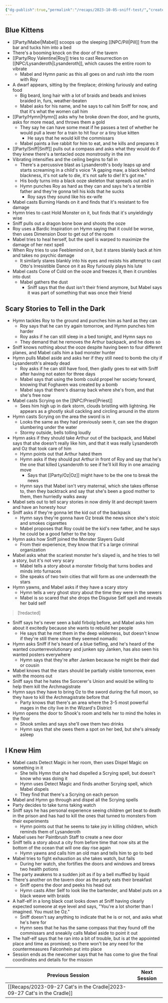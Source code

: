 ```yaml
---
{"dg-publish":true,"permalink":"/recaps/2023-10-05-sniff-test/","created":"","updated":""}
---
```



## Blue Kittens

- [[Party/Mabel\|Mabel]] scoops up the sleeping [[NPC/Pill\|Pill]]  from the bar and tucks him into a bed
- There's a booming knock on the door of the tavern 
- [[Party/Roy Valentine\|Roy]] tries to cast Resurrection on [[NPC/Lysanderoth\|Lysanderoth]], which causes the entire room to vibrate 
	- Mabel and Hymn panic as this all goes on and rush into the room with Roy
- A dwarf appears, sitting by the fireplace; drinking furiously and eating food 
	- Big beard, long hair with a lot of braids and beads and knives braided in, furs, weather-beaten
	- Mabel asks for his name, and he says to call him Sniff for now, and that it's what the women call him
- [[Party/Hymn\|Hymn]] asks why he broke down the door, and he grunts, asks for more mead, and throws them a gold
	- They say he can have some meat if he passes a test of whether he would pull a lever for a train to hit four  or a tiny blue kitten 
		- He says that he would kill the commissars
	- Mabel paints a live rabbit for him to eat, and he kills and prepares it 
- [[Party/Sniff\|Sniff]] pulls out a compass and asks what they would do if they knew there's a tentacled ooze monstrosity in the inn 
- Vibrating intensifies and the ceiling begins to fall in
	- There's a percussive blast as Lysanderoth's body leaps up and starts screaming in a child's voice "A gaping maw, a black behind blackness, it's not safe to die, it's not safe to die! It's got me."
	- His body turns into a black ooze skeleton that spreads out and in 
	- Hymn punches Roy as hard as they can and says he's a terrible father and they're gonna tell his kids that he sucks
		- Roy says they sound like his ex-wife
- Mabel casts Burning Hands on it and finds that it's resistant to fire damage 
- Hymn tries to cast Hold Monster on it, but finds that it's unyieldingly wise 
- Sniff pulls out a dragon bone bow and shoots the ooze 
- Roy uses a Bardic Inspiration on Hymn saying that it could be worse, then uses Dimension Door to get out of the room 
- Mabel tries to heal herself, but the spell is warped to maximize the damage of her next spell
- When Roy tries to use Feeblemind on it, but it stares blankly back at him and takes no psychic damage 
	- It similarly stares blankly into his eyes and resists his attempt to cast Otto's Irresistible Dance on it as Roy furiously plays his lute 
- Mabel casts Cone of Cold on the ooze and freezes it, then it crumbles into dust 
	- Mabel gathers the dust
		-  Sniff says that the dust isn't their friend anymore, but Mabel says it was part of something that was once their friend


## Scary Stories to Tell in the Dark 
- Hymn tackles Roy to the ground and punches him as hard as they can
	- Roy says that he can try again tomorrow, and Hymn punches him harder 
	- Roy asks if he can still sleep in a bed tonight, and Hymn says no 
	- They demand that he removes the Arthur backpack, and he does so
- Sniff knows nothing about the ooze despite having been to four different planes, and Mabel calls him a bad monster hunter
- Hymn pulls Mabel aside and asks her if they still need to bomb the city if Lysanderoth's already dead 
	- Roy asks if he can still have food, then gladly goes to eat with Sniff after having not eaten for three days 
	- Mabel says that using the bomb could propel her society forward, knowing that Foghaven was created by a bomb 
	- Mabel says that there's disarray back where she's from, and that she's free now 
- Mabel casts Scrying on the [[NPC/Priest\|Priest]] 
	- Sees him high up in dark storm, clouds bristling with lightning. He appears as a ghostly skull cackling and circling around in the storm 
- Hymn casts Scrying on the area the sword is in
	- Looks the same as they had previously seen it, can see the dragon slumbering under the water 
	- Stormy outside, bells tolling loudly
- Hymn asks if they should take Arthur out of the backpack, and Mabel says that she doesn't really like him, and that it was really Lysanderoth and Oz that took care of him
	- Hymn points out that Arthur hated them
	- Hymn asks if they should put Arthur in front of Roy and say that he's the one that killed Lysanderoth to see if he'll kill Roy in one amazing move 
		- Says that [[Party/Oz\|Oz]] might have to be the one to break the news 
	- Hymn says that Mabel isn't very maternal, which she takes offense to, then they backtrack and say that she's been a good mother to them, then hurriedly walks away
- Mabel sets out to tell scary stories in now dimly lit and decrepit tavern and have an honesty hour
- Sniff asks if they're gonna let the kid out of the backpack 
	- Hymn says they're gonna have Oz break the news since she's stoic and smokes cigarettes 
	- Mabel proposes that Roy could be the kid's new father, and he says he could be a good father to the boy
- Hymn asks how Sniff joined the Monster Slayers Guild 
	- From their experience, they know that it's a large criminal organization 
- Mabel asks what the scariest monster he's slayed is, and he tries to tell a story, but it's not very scary 
	- Mabel tells a story about a monster firbolg that turns bodies and minds into furnaces 
	- She speaks of two twin cities that will form as one underneath the stars 
- Hymn yawns, and Mabel asks if they have a scary story 
	- Hymn tells a very ghost story about the time they were in the sewers 
	- Mabel is so scared that she drops the Disguise Self spell and reveals her bald self 

>[!redacted]


- Sniff says he's never seen a bald firbolg before, and Mabel asks him about it excitedly because she wants to rebuild her people 
	- He says that he met them in the deep wilderness, but doesn't know if they're still there since they seemed nomadic
- Hymn asks Sniff if he's heard of a blue tiefling, and he's heard of the wanted counterrevolutionary and junken spy Janken, has also seen his wanted posters everywhere 
	- Hymn says that they're after Janken because he might be their dad or cousin
- Mabel knows that the stars should be partially visible tomorrow, even with the moons out 
- Sniff says that he hates the Sorcerer's Union and would be willing to help them kill the Archmagistrate 
- Hymn says they have to bring Oz to the sword during the full moon, so they have to kill the Archmagistrate before that 
	- Party knows that there's an area where the 3-5 most powerful mages in the city live in the Wizard's District
- Hymn opens the door to Shook's room and tells her to mind the holes in the floor 
	- Shook smiles and says she'll owe them two drinks 
	- Hymn says that she owes them a spot on her bed, but she's already asleep

## I Knew Him 

- Mabel casts Detect Magic in her room, then uses Dispel Magic on something in it
	- She tells Hymn that she had dispelled a Scrying spell, but doesn't know who was doing it
	- Hymn uses Detect Magic and finds another Scrying spell, which Mabel dispels 
	- They find that there's a Scrying on each person 
- Mabel and Hymn go through and dispel all the Scrying spells 
- Party decides to take turns taking watch
- Sniff says he has personal experience seeing children get beat to death in the prison and has had to kill the ones that turned to monsters from their experiments
	- Hymn points out that he seems to take joy in killing children, which reminds them of Lysanderoth
- Mabel uses her Paintbrush Staff to create a new door 
- Sniff tells a story about a city from before time that now sits at the bottom of the ocean that will one day rise again
	- Hymn yawns and calls him an old man and tells him to go to bed 
- Mabel tries to fight exhaustion as she takes watch, but fails 
	- During her watch, she fortifies the doors and windows and brews two health potions
- The party awakens to a sudden jolt as if by a bell muffled by liquid 
- There's another on the tavern door as the party eats their breakfast 
	- Sniff opens the door and peeks his head out 
	- Hymn casts Alter Self to look like the bartender, and Mabel puts on a black weave with braids 
- A half-elf in a long black coat looks down at Sniff having clearly expected someone at eye level and says, "You're a lot shorter than I imagined. You must be Oz."
	- Sniff doesn't say anything to indicate that he is or not, and asks what he's here for
	- Hymn sees that he has the same compass that they found off the commissars and sneakily calls Mabel aside to point it out
- The half-elf says that he ran into a bit of trouble, but is at the appointed place and time as promised; so there won't be any need for the countermeasures Falconhein put into place 
- Session ends as the newcomer says that he has come to give the final coordinates and details for the mission 

|  **Previous Session**   |   **Next Session**   |
| --- | --- |
| [[Recaps/2023-09-27 Cat's in the Cradle\|2023-09-27 Cat's in the Cradle]]  |  |